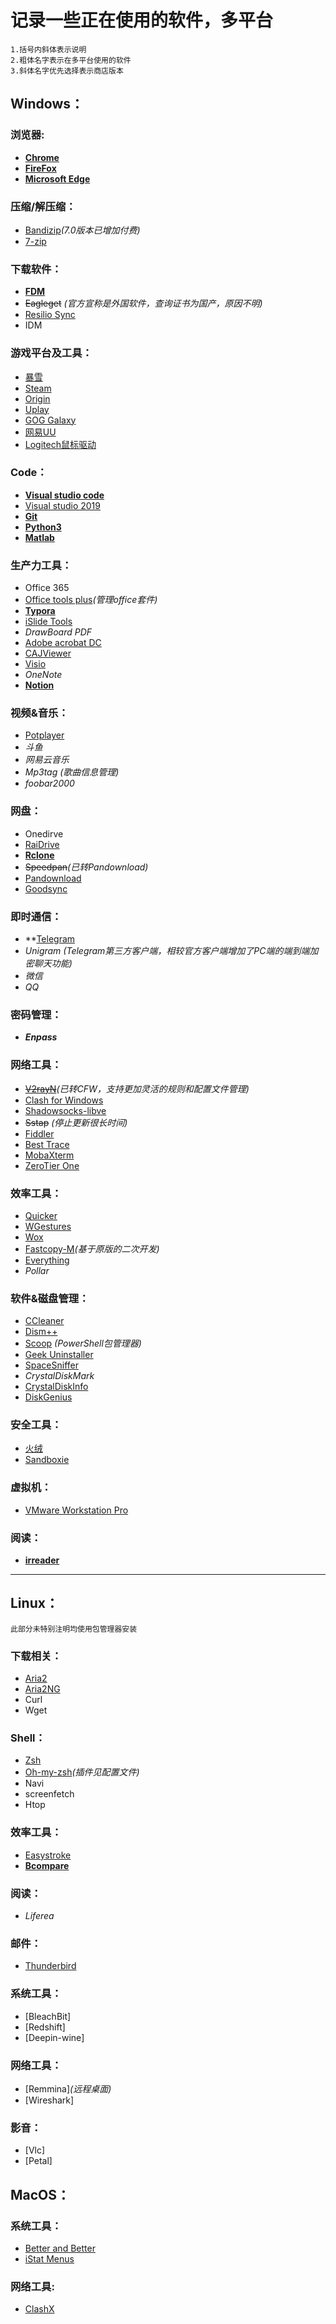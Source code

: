# 记录一些正在使用的软件，多平台
    1.括号内斜体表示说明
    2.粗体名字表示在多平台使用的软件
    3.斜体名字优先选择表示商店版本

## Windows：

### 浏览器:

- **[Chrome](<https://www.google.com/chrome/>)**
- **[FireFox](<https://www.mozilla.org/en-US/firefox/new/>)**
- **[Microsoft Edge](<https://www.microsoftedgeinsider.com/zh-cn/download>)**

### 压缩/解压缩：

- [Bandizip](<https://en.bandisoft.com/bandizip/>)*(7.0版本已增加付费)*
- [7-zip](<https://www.7-zip.org/download.html>)

### 下载软件：

- **[FDM](<https://www.freedownloadmanager.org/zh/>)**
- ~~Eagleget~~    *(官方宣称是外国软件，查询证书为国产，原因不明)*
- [Resilio Sync](<https://www.resilio.com/individuals-sync/>)
- IDM

### 游戏平台及工具：

- [暴雪](<https://www.blizzardgames.cn/zh/>)
- [Steam](<https://store.steampowered.com/about/>)
- [Origin](<https://www.origin.com/sgp/en-us/store/download>)
- [Uplay](<https://uplay.ubisoft.com/zh-cn>)
- [GOG Galaxy](<https://www.gog.com/>)
- [网易UU](<https://uu.163.com/>)
- [Logitech鼠标驱动](<https://support.logi.com/hc/zh-cn/articles/360025298053>)

### Code：

- **[Visual studio code](<https://code.visualstudio.com/>)**
- [Visual studio 2019](<https://visualstudio.microsoft.com/zh-hans/?rr=https%3A%2F%2Fwww.google.com%2F>)
- **[Git](<https://git-scm.com/>)**
- **[Python3](<https://www.python.org/downloads/>)**
- **[Matlab](<https://ww2.mathworks.cn/products/matlab.html>)**

### 生产力工具：

- Office 365
- [Office tools plus](<https://otp.landian.vip/zh-cn/>)*(管理office套件)*
- **[Typora](<https://typora.io/>)**
- [iSlide Tools](<https://www.islide.cc/>)
- *DrawBoard PDF*
- [Adobe acrobat DC](<https://get.adobe.com/cn/reader/otherversions/>)
- [CAJViewer](<http://cajviewer.cnki.net/>)
- [Visio](<https://msdn.itellyou.cn/>)
- *OneNote*
- **[Notion](<https://www.notion.so/>)**

### 视频&音乐：

- [Potplayer](<https://potplayer.daum.net/>)
- *斗鱼*
- *网易云音乐*
- *Mp3tag* *(歌曲信息管理)*
- *foobar2000*

### 网盘：

- Onedirve
- [RaiDrive](<https://www.raidrive.com/>)
- **[Rclone](<https://rclone.org/downloads/>)**
- ~~Speedpan~~*(已转Pandownload)*
- [Pandownload](<https://pandownload.com/>)
- [Goodsync](<https://www.goodsync.com/>)

### 即时通信：

- **[Telegram](<https://desktop.telegram.org/>)
- *Unigram* *(Telegram第三方客户端，相较官方客户端增加了PC端的端到端加密聊天功能)*
- *微信*
- *QQ*

### 密码管理：

- ***Enpass***

### 网络工具：

- ~~[V2rayN](<https://github.com/2dust/v2rayN>)~~*(已转CFW，支持更加灵活的规则和配置文件管理)*
- [Clash for Windows](<https://github.com/Fndroid/clash_for_windows_pkg/releases>)
- [Shadowsocks-libve](<https://shadowsocks.org/en/download/servers.html>)
- ~~Sstap~~ *(停止更新很长时间)*
- [Fiddler](<https://www.telerik.com/fiddler>)
- [Best Trace](<https://www.ipip.net/product/client.html>)
- [MobaXterm](<https://mobaxterm.mobatek.net/>)
- [ZeroTier One](<https://www.zerotier.com/>)

### 效率工具：

- [Quicker](<https://getquicker.net/>)
- [WGestures](<http://www.yingdev.com/projects/wgestures>)
- [Wox](<http://www.wox.one/>)
- [Fastcopy-M](<https://github.com/Mapaler/FastCopy-M>)*(基于原版的二次开发)*
- [Everything](<https://www.voidtools.com/zh-cn/>)
- *Pollar*

### 软件&磁盘管理：

- [CCleaner](<https://www.ccleaner.com/>)
- [Dism++](<https://www.chuyu.me/>)
- [Scoop](<https://scoop.sh/>) *(PowerShell包管理器)*
- [Geek Uninstaller](<https://geekuninstaller.com/>)
- [SpaceSniffer](<http://www.uderzo.it/main_products/space_sniffer/>)
- *CrystalDiskMark*
- [CrystalDiskInfo](<https://crystalmark.info/en/software/crystaldiskinfo/>)
- [DiskGenius](<http://www.diskgenius.cn/>)

### 安全工具：

- [火绒](<https://www.huorong.cn/>)
- [Sandboxie](<https://www.sandboxie.com/>)

### 虚拟机：

- [VMware Workstation Pro](<https://www.vmware.com/cn.html>)

### 阅读：

- **[irreader](<http://irreader.fatecore.com/>)**

------

## Linux：
    此部分未特别注明均使用包管理器安装
### 下载相关：

- [Aria2](<https://aria2.github.io/>)
- [Aria2NG](<https://github.com/mayswind/AriaNg>)
- Curl
- Wget

### Shell：

- [Zsh](<https://github.com/robbyrussell/oh-my-zsh/wiki/Installing-ZSH>)
- [Oh-my-zsh](<https://ohmyz.sh/>)*(插件见配置文件)*
- Navi
- screenfetch
- Htop

### 效率工具：

- [Easystroke](<https://github.com/thjaeger/easystroke/wiki/BuildInstructions>)
- **[Bcompare](https://www.scootersoftware.com/download.php)**

### 阅读：

- *Liferea*

### 邮件：

- [Thunderbird](<https://www.thunderbird.net/zh-CN/>)

### 系统工具：

- [BleachBit]
- [Redshift]
- [Deepin-wine]

### 网络工具：

- [Remmina]*(远程桌面)*
- [Wireshark]

### 影音：

- [Vlc]
- [Petal] 

## MacOS：

### 系统工具：
  
- [Better and Better](<https://better365.cn/>)
- [iStat Menus](<https://bjango.com/mac/istatmenus/>)
  
### 网络工具:

- [ClashX](<https://github.com/yichengchen/clashX>)




